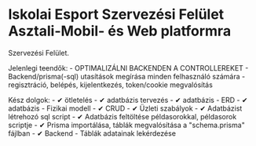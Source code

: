 # Iskolai Esport Szervezési Felület Asztali-Mobil- és Web platformra

Szervezési Felület.

Jelenlegi teendők:
    - OPTIMALIZÁLNI BACKENDEN A CONTROLLEREKET
    - Backend/prisma(-sql) utasítások megírása minden felhasználó számára
    - regisztráció, belépés, kijelentkezés, token/cookie megvalósítás

Kész dolgok:
    - ✔ ötletelés
    - ✔ adatbázis tervezés
    - ✔ adatbázis - ERD
    - ✔ adatbázis - Fizikai modell
    - ✔ CRUD
    - ✔ Üzleti szabályok
    - ✔ Adatbázist létrehozó sql script
    - ✔ Adatbázis feltöltése példasorokkal, példasorok scriptje
    - ✔ Prisma importálása, táblák megvalósítása a "schema.prisma" fájlban
    - ✔ Backend - Táblák adatainak lekérdezése
